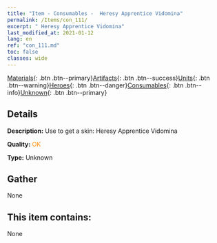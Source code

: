 ```yaml
---
title: "Item - Consumables -  Heresy Apprentice Vidomina"
permalink: /Items/con_111/
excerpt: " Heresy Apprentice Vidomina"
last_modified_at: 2021-01-12
lang: en
ref: "con_111.md"
toc: false
classes: wide
---
```

 [Materials](/Items/){: .btn .btn--primary}[Artifacts](/Items/Artifacts/){: .btn .btn--success}[Units](/Items/Units/){: .btn .btn--warning}[Heroes](/Items/Heroes/){: .btn .btn--danger}[Consumables](/Items/Consumables/){: .btn .btn--info}[Unknown](/Items/Unknown/){: .btn .btn--primary}

## Details
 **Description:** Use to get a skin: Heresy Apprentice Vidomina

 **Quality:** <span style="color: #FF8C00">OK</span>

 **Type:** Unknown

## Gather

  None

## This item contains:

  None

